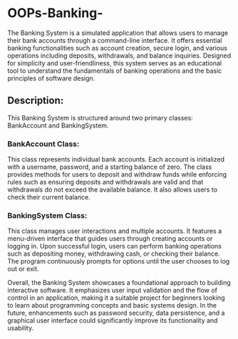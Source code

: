 # OOPs-Banking-

The Banking System is a simulated application that allows users to manage their bank accounts through a command-line interface. It offers essential banking functionalities such as account creation, secure login, and various operations including deposits, withdrawals, and balance inquiries. Designed for simplicity and user-friendliness, this system serves as an educational tool to understand the fundamentals of banking operations and the basic principles of software design.

## Description:
This Banking System is structured around two primary classes: BankAccount and BankingSystem.

### BankAccount Class:
This class represents individual bank accounts. Each account is initialized with a username, password, and a starting balance of zero. The class provides methods for users to deposit and withdraw funds while enforcing rules such as ensuring deposits and withdrawals are valid and that withdrawals do not exceed the available balance. It also allows users to check their current balance.

### BankingSystem Class:
This class manages user interactions and multiple accounts. It features a menu-driven interface that guides users through creating accounts or logging in. Upon successful login, users can perform banking operations such as depositing money, withdrawing cash, or checking their balance. The program continuously prompts for options until the user chooses to log out or exit.

Overall, the Banking System showcases a foundational approach to building interactive software. It emphasizes user input validation and the flow of control in an application, making it a suitable project for beginners looking to learn about programming concepts and basic systems design. In the future, enhancements such as password security, data persistence, and a graphical user interface could significantly improve its functionality and usability.
